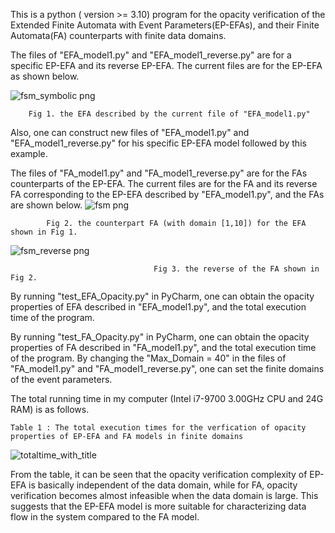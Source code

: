 This is a python  ( version >= 3.10)  program for the opacity verification of the Extended Finite Automata with Event Parameters(EP-EFAs), 
and their Finite Automata(FA) counterparts with finite data domains.

The files of "EFA_model1.py" and "EFA_model1_reverse.py" are for a specific EP-EFA and its reverse EP-EFA. 
The current files are for the EP-EFA as shown below.

![fsm_symbolic png](https://github.com/williamtengit/Opacity_EP-EFA_TAC_TN/assets/68321173/46ab66f8-0a49-4287-b974-48e451b29d27)

        Fig 1. the EFA described by the current file of "EFA_model1.py"

Also, one can construct new files of "EFA_model1.py" and "EFA_model1_reverse.py" for his specific EP-EFA model followed by this example. 

The files of "FA_model1.py" and "FA_model1_reverse.py" are for the FAs counterparts of the EP-EFA.
The current files are for the FA and its reverse FA corresponding to the EP-EFA described by "EFA_model1.py", 
and the FAs are shown below.
![fsm png](https://github.com/williamtengit/Opacity_EP-EFA_TAC_TN/assets/68321173/49166d94-ac1c-4a31-879d-a3b63d2a847c)

            Fig 2. the counterpart FA (with domain [1,10]) for the EFA shown in Fig 1.

![fsm_reverse png](https://github.com/williamtengit/Opacity_EP-EFA_TAC_TN/assets/68321173/3378e3d4-d390-4a85-aadb-cbb6ed40126f)

                                    Fig 3. the reverse of the FA shown in Fig 2.

By running "test_EFA_Opacity.py" in PyCharm, one can obtain the opacity properties of EFA described in "EFA_model1.py", and the total
execution time of the program.

By running "test_FA_Opacity.py" in PyCharm, one can obtain the opacity properties of FA described in "FA_model1.py", and the total
execution time of the program.
By changing the "Max_Domain = 40" in the files of "FA_model1.py" and "FA_model1_reverse.py", one can set the finite
domains of the event parameters.

The total running time in my computer (Intel i7-9700 3.00GHz CPU and 24G RAM) is as follows.

	Table 1 : The total execution times for the verfication of opacity properties of EP-EFA and FA models in finite domains
![totaltime_with_title](https://github.com/williamtengit/Opacity_EP-EFA_TAC_TN/assets/68321173/36c3a795-36dd-4cb1-8709-4e7f709b0ab2)

 	

From the table, it can be seen that the opacity verification complexity of EP-EFA is basically independent of the data domain,
while for FA, opacity verification becomes almost infeasible when the data domain is large. 
This suggests that the EP-EFA model is more suitable for characterizing data flow in the system compared to the FA model.




